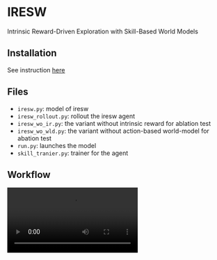 # IRESW
Intrinsic Reward-Driven Exploration with Skill-Based World Models

## Installation
See instruction [here](https://github.com/clvrai/skimo?tab=readme-ov-file#installation)

## Files
* `iresw.py`: model of iresw
* `iresw_rollout.py`: rollout the iresw agent
* `iresw_wo_ir.py`: the variant without intrinsic reward for ablation test
* `iresw_wo_wld.py`: the variant without action-based world-model for abation test
* `run.py`: launches the model
* `skill_tranier.py`: trainer for the agent

## Workflow 
<video src="https://github.com/ZL0308/IRESW/blob/main/video/workflow.mp4" controls></video>

